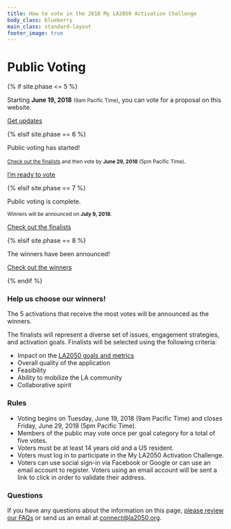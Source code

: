 ```yaml
---
title: How to vote in the 2018 My LA2050 Activation Challenge
body_class: blueberry
main_class: standard-layout
footer_image: true
---
```


# Public Voting

<div class="introduction" markdown="1">

{% if site.phase <= 5 %}

Starting **June 19, 2018** <small class="avoid-break">(9am Pacific Time)</small>, you can vote for a proposal on this website.

<p class="action" markdown="1">
  <a href="{{ site.mailing_list_url }}">Get updates</a>
</p>

{% elsif site.phase == 6 %}

<div class="introduction">
  <p>Public voting has started!</p>
  <p><small><a href="/finalists/" style="color: var(--primary-color)">Check out the finalists</a> and then vote by <strong>June 29, 2018</strong> (5pm Pacific Time)</small>.</p>

  <p class="action">
	<a href="{{ site.vote_url }}" target="_blank">I’m ready to vote</a>
  </p>
</div>

{% elsif site.phase == 7 %}

Public voting is complete.

<small>
  Winners will be announced on 
  <span class="avoid-break">
    <strong>July 9, 2018</strong>.
  </span>
</small>

<p class="action" markdown="1">
  <a href="/finalists/">Check out the finalists</a>
</p>

{% elsif site.phase == 8 %}

The winners have been announced!

<p class="action" markdown="1">
  <a href="/winners/">Check out the winners</a>
</p>

{% endif %}

</div>

### Help us choose our winners!

The 5 activations that receive the most votes will be announced as the winners.

The finalists will represent a diverse set of issues, engagement strategies, and activation goals. Finalists will be selected using the following criteria:

* Impact on the [LA2050 goals and metrics](/about/#goals)
* Overall quality of the application
* Feasibility
* Ability to mobilize the LA community
* Collaborative spirit

### Rules

* Voting begins on Tuesday, June 19, 2018 (9am Pacific Time) and closes Friday, June 29, 2018 (5pm Pacific Time).
* Members of the public may vote once per goal category for a total of five votes.
* Voters must be at least 14 years old and a US resident.
* Voters must log in to participate in the My LA2050 Activation Challenge.
* Voters can use social sign-in via Facebook or Google or can use an email account to register. Voters using an email account will be sent a link to click in order to validate their address.

### Questions

If you have any questions about the information on this page, [please review our FAQs](/faqs) or send us an email at [connect@la2050.org](mailto:connect@la2050.org).

